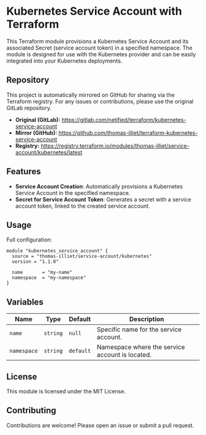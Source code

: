 # Kubernetes Service Account with Terraform

This Terraform module provisions a Kubernetes Service Account and its associated Secret (service account token) in a specified namespace.
The module is designed for use with the Kubernetes provider and can be easily integrated into your Kubernetes deployments.

## Repository

This project is automatically mirrored on GitHub for sharing via the Terraform registry.
For any issues or contributions, please use the original GitLab repository.

- **Original (GitLab):** <https://gitlab.com/netified/terraform/kubernetes-service-account>
- **Mirror (GitHub):** <https://github.com/thomas-illiet/terraform-kubernetes-service-account>
- **Registry:** <https://registry.terraform.io/modules/thomas-illiet/service-account/kubernetes/latest>

## Features

- **Service Account Creation**: Automatically provisions a Kubernetes Service Account in the specified namespace.
- **Secret for Service Account Token**: Generates a secret with a service account token, linked to the created service account.

## Usage

Full configuration:

```
module "kubernetes_service_account" {
  source = "thomas-illiet/service-account/kubernetes"
  version = "1.1.0"

  name       = "my-name"
  namespace  = "my-namespace"
}
```

## Variables

| Name        | Type     | Default   | Description                                     |
| ----------- | -------- | --------- | ----------------------------------------------- |
| `name`      | `string` | `null`    | Specific name for the service account.          |
| `namespace` | `string` | `default` | Namespace where the service account is located. |

## License

This module is licensed under the MIT License.

## Contributing

Contributions are welcome! Please open an issue or submit a pull request.